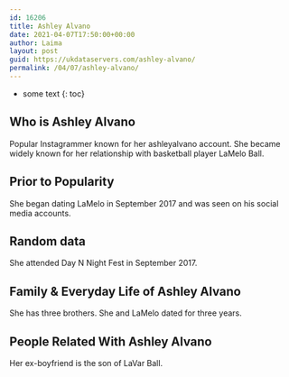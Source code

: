 ```yaml
---
id: 16206
title: Ashley Alvano
date: 2021-04-07T17:50:00+00:00
author: Laima
layout: post
guid: https://ukdataservers.com/ashley-alvano/
permalink: /04/07/ashley-alvano/
---
```


* some text
{: toc}


## Who is Ashley Alvano
                  
                  
                  
Popular Instagrammer known for her ashleyalvano account. She became widely known for her relationship with basketball player LaMelo Ball. 
                  
              
            
              
            
                
                
                
## Prior to Popularity
                  
                  
                  
She began dating LaMelo in September 2017 and was seen on his social media accounts.
                  
              
            
              
            
                
                
                
## Random data
                  
                  
                  
She attended Day N Night Fest in September 2017.
                  
              
            
              
            
                
                
                
## Family & Everyday Life of Ashley Alvano
                  
                  
                  
She has three brothers. She and LaMelo dated for three years. 
                  
              
            
              
            
                
                
                
## People Related With Ashley Alvano
                  
                  
                  
Her ex-boyfriend is the son of LaVar Ball. 
                  
              
            
              
            
                
              
            
              
              
            
            
              
            
          
          
          
